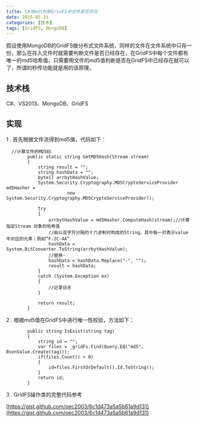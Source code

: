 ```yaml
---
title: C#用md5判断GridFS中文件是否存在
date: 2015-05-21
categories: [技术]
tags: [GridFS, MongoDB]
---
```


假设使用MongoDB的GridFS做分布式文件系统，同样的文件在文件系统中只存一份，那么在存入文件时就需要判断文件是否已经存在，在GridFS中每个文件都有唯一的md5哈希值，只需要用文件的md5值判断是否在GridFS中已经存在就可以了，所谓的秒传功能就是用的该原理。

## 技术栈

C#、VS2013、MongoDB、GridFS

## 实现

1 . 首先根据文件流得到md5值，代码如下：

```
  //计算文件的MD5码
        public static string GetMD5Hash(Stream stream)
        {
            string result = "";
            string hashData = "";
            byte[] arrbytHashValue;
            System.Security.Cryptography.MD5CryptoServiceProvider md5Hasher =
                       new System.Security.Cryptography.MD5CryptoServiceProvider();

            try
            {
                arrbytHashValue = md5Hasher.ComputeHash(stream);//计算指定Stream 对象的哈希值
                //由以连字符分隔的十六进制对构成的String，其中每一对表示value 中对应的元素；例如“F-2C-4A”
                hashData = System.BitConverter.ToString(arrbytHashValue);
                //替换-
                hashData = hashData.Replace("-", "");
                result = hashData;
            }
            catch (System.Exception ex)
            {
                //记录日志
            }

            return result;
        }
```

2 . 根据md5值在GridFS中进行唯一性校验，方法如下：
```
        public string IsExist(string tag)
        {
            string id = "";
            var files = _gridFs.Find(Query.EQ("md5", BsonValue.Create(tag)));
            if(files.Count() > 0)
            {
                id=files.FirstOrDefault().Id.ToString();
            }
            return id;
        }
```

3 . GridFS操作类的完整代码参考

[https://gist.github.com/oec2003/6c1d473a5a5b61a9d131](https://gist.github.com/oec2003/6c1d473a5a5b61a9d131)



